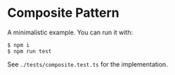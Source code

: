 # Composite Pattern

A minimalistic example. You can run it with:

    $ npm i
    $ npm run test

See `./tests/composite.test.ts` for the implementation.

